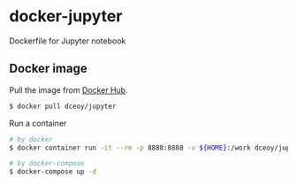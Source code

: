 docker-jupyter
==============

Dockerfile for Jupyter notebook

Docker image
------------

Pull the image from [Docker Hub](https://hub.docker.com/r/dceoy/jupyter/).

```sh
$ docker pull dceoy/jupyter
```

Run a container

```sh
# by docker
$ docker container run -it --rm -p 8888:8888 -v ${HOME}:/work dceoy/jupyter

# by docker-compose
$ docker-compose up -d
```

